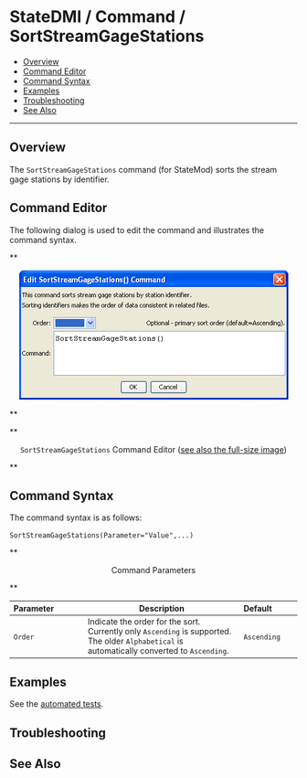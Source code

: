 # StateDMI / Command / SortStreamGageStations #

* [Overview](#overview)
* [Command Editor](#command-editor)
* [Command Syntax](#command-syntax)
* [Examples](#examples)
* [Troubleshooting](#troubleshooting)
* [See Also](#see-also)

-------------------------

## Overview ##

The `SortStreamGageStations` command (for StateMod)
sorts the stream gage stations by identifier.

## Command Editor ##

The following dialog is used to edit the command and illustrates the command syntax.

**<p style="text-align: center;">
![SortStreamGageStations](SortStreamGageStations.png)
</p>**

**<p style="text-align: center;">
`SortStreamGageStations` Command Editor (<a href="../SortStreamGageStations.png">see also the full-size image</a>)
</p>**

## Command Syntax ##

The command syntax is as follows:

```text
SortStreamGageStations(Parameter="Value",...)
```
**<p style="text-align: center;">
Command Parameters
</p>**

| **Parameter**&nbsp;&nbsp;&nbsp;&nbsp;&nbsp;&nbsp;&nbsp;&nbsp;&nbsp;&nbsp;&nbsp;&nbsp; | **Description** | **Default**&nbsp;&nbsp;&nbsp;&nbsp;&nbsp;&nbsp;&nbsp;&nbsp;&nbsp;&nbsp; |
| --------------|-----------------|----------------- |
| `Order` | Indicate the order for the sort. Currently only `Ascending` is supported.  The older `Alphabetical` is automatically converted to `Ascending`. | `Ascending` |

## Examples ##

See the [automated tests](https://github.com/OpenCDSS/cdss-app-statedmi-test/tree/master/test/regression/commands/SortStreamGageStations).

## Troubleshooting ##

## See Also ##

